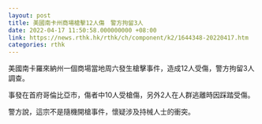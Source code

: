 ```yaml
---
layout: post
title: 美國南卡州商場槍擊12人傷　警方拘留3人
date: 2022-04-17 11:50:58.000000000 +08:00
link: https://news.rthk.hk/rthk/ch/component/k2/1644348-20220417.htm
categories: rthk
---
```


美國南卡羅來納州一個商場當地周六發生槍擊事件，造成12人受傷，警方拘留3人調查。

事發在首府哥倫比亞市，傷者中10人受槍傷，另外2人在人群逃離時因踩踏受傷。

警方說，這宗不是隨機開槍事件，懷疑涉及持械人士的衝突。

